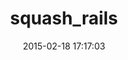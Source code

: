 ---
layout: post
title:  "squash_rails"
repo:   "SquareSquash/rails"
date:   2015-02-18 17:17:03
gemurl: http://github.com/SquareSquash/rails
---